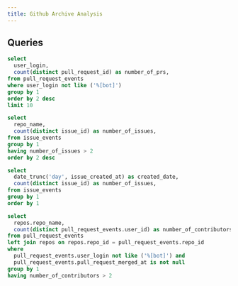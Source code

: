 ```yaml
---
title: Github Archive Analysis
---
```


<BarChart
  data={top_users_by_pull_requests}
  x="user_login"
  y="number_of_prs"
  title = "Top 10 Users by Pull Requests"
/>

<BarChart
  data={issues_per_repo}
  x="repo_name"
  y="number_of_issues"
  title = "Issues per Repository"
/>

<LineChart
  data={issues_per_day}
  x="created_date"
  y="number_of_issues"
  title = "Issues per Day"
/>

<BarChart
  data={repos_with_most_unique_contributors}
  x="repo_name"
  y="number_of_contributors"
  title = "Repos with Most Unique Contributors"
/>

## Queries

```sql top_users_by_pull_requests
select
  user_login,
  count(distinct pull_request_id) as number_of_prs,
from pull_request_events
where user_login not like ('%[bot]')
group by 1
order by 2 desc
limit 10
```

```sql issues_per_repo
select
  repo_name,
  count(distinct issue_id) as number_of_issues,
from issue_events
group by 1
having number_of_issues > 2
order by 2 desc
```

```sql issues_per_day
select
  date_trunc('day', issue_created_at) as created_date,
  count(distinct issue_id) as number_of_issues,
from issue_events
group by 1
order by 1
```

```sql repos_with_most_unique_contributors
select
  repos.repo_name,
  count(distinct pull_request_events.user_id) as number_of_contributors,
from pull_request_events
left join repos on repos.repo_id = pull_request_events.repo_id
where
  pull_request_events.user_login not like ('%[bot]') and
  pull_request_events.pull_request_merged_at is not null
group by 1
having number_of_contributors > 2
```
